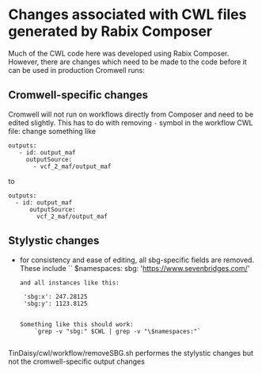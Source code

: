# Changes associated with CWL files generated by Rabix Composer

Much of the CWL code here was developed using Rabix Composer.  However, there are changes
which need to be made to the code before it can be used in production Cromwell runs:

## Cromwell-specific changes
  Cromwell will not run on workflows directly from Composer and need to be edited slightly.
  This has to do with removing `-` symbol in the workflow CWL file: change something like 
```
outputs:
   - id: output_maf
     outputSource:
       - vcf_2_maf/output_maf
```
to
```
outputs:
  - id: output_maf
      outputSource:
        vcf_2_maf/output_maf
```

## Stylystic changes
 - for consistency and ease of editing, all sbg-specific fields are removed.  These include
    ``
    $namespaces:
      sbg: 'https://www.sevenbridges.com/'
    ```
    and all instances like this:
    ```
        'sbg:x': 247.28125
        'sbg:y': 1123.8125
    ```

    Something like this should work: 
        `grep -v "sbg:" $CWL | grep -v "\$namespaces:"`


TinDaisy/cwl/workflow/removeSBG.sh performes the stylystic changes but not the cromwell-specific output changes
